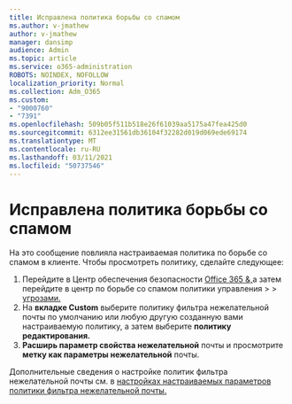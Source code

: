 ```yaml
---
title: Исправлена политика борьбы со спамом
ms.author: v-jmathew
author: v-jmathew
manager: dansimp
audience: Admin
ms.topic: article
ms.service: o365-administration
ROBOTS: NOINDEX, NOFOLLOW
localization_priority: Normal
ms.collection: Adm_O365
ms.custom:
- "9000760"
- "7391"
ms.openlocfilehash: 509b05f511b518e26f61039aa5175a47fea425d0
ms.sourcegitcommit: 6312ee31561db36104f32282d019d069ede69174
ms.translationtype: MT
ms.contentlocale: ru-RU
ms.lasthandoff: 03/11/2021
ms.locfileid: "50737546"
---
```

# <a name="fix-anti-spam-policy"></a>Исправлена политика борьбы со спамом

На это сообщение повлияла настраиваемая политика по борьбе со спамом в клиенте. Чтобы просмотреть политику, сделайте следующее:

1. Перейдите в Центр обеспечения безопасности [Office 365 &,](https://go.microsoft.com/fwlink/p/?linkid=2077143)а затем перейдите в центр по борьбе со спамом политики управления   >    >  [угрозами.](https://go.microsoft.com/fwlink/?linkid=2101518)
2. На **вкладке Custom**  выберите политику фильтра нежелательной почты по умолчанию или любую другую созданную вами настраиваемую политику, а затем выберите **политику редактирования.**
3. **Расширь параметр свойства нежелательной** почты и просмотрите **метку как параметры нежелательной** почты.

Дополнительные сведения о настройке политик фильтра нежелательной почты см. в [настройках настраиваемых параметров политики фильтра нежелательной почты.](https://go.microsoft.com/fwlink/?linkid=2101054)
